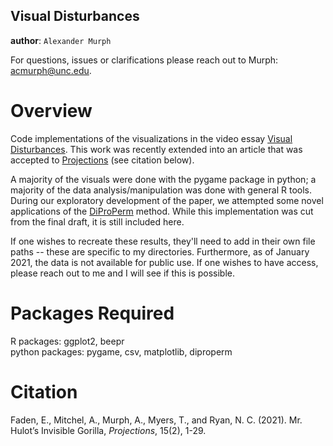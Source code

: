Visual Disturbances
----

**author**: `Alexander Murph`

For questions, issues or clarifications please reach out to Murph:
acmurph@unc.edu.

Overview
========

Code implementations of the visualizations in the video essay [Visual Disturbances](http://mediacommons.org/intransition/visual-disturbances).  This work was recently extended into an article that was accepted to [Projections](https://www.berghahnjournals.com/view/journals/projections/projections-overview.xml) (see citation below).

A majority of the visuals were done with the pygame package in python; a majority of the data analysis/manipulation was done with general R tools.  During our exploratory development of the paper, we attempted some novel applications of the [DiProPerm](https://pypi.org/project/diproperm/) method.  While this implementation was cut from the final draft, it is still included here.

If one wishes to recreate these results, they'll need to add in their own file paths -- these are specific to my directories.  Furthermore, as of January 2021, the data is not available for public use.  If one wishes to have access, please reach out to me and I will see if this is possible.

Packages Required
============

R packages: ggplot2, beepr <br>
python packages: pygame, csv, matplotlib, diproperm

Citation
============

Faden, E., Mitchel, A., Murph, A., Myers, T., and Ryan, N. C. (2021). Mr. Hulot’s Invisible Gorilla, <em>Projections</em>, 15(2), 1-29. 


